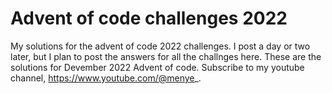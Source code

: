 # Advent of code challenges 2022
My solutions for the advent of code 2022 challenges. I post a day or two later, but I plan to post the answers for all the challnges here.
These are the solutions for Devember 2022 Advent of code.
Subscribe to my youtube channel, https://www.youtube.com/@menye_.
